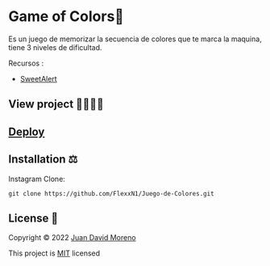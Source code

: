 # Game of Colors🔗

Es un juego de memorizar la secuencia de colores que te marca la maquina, tiene 3 niveles de dificultad.

Recursos :

- [SweetAlert](https://cdnjs.com/libraries/sweetalert)

## View project 🚀🙋🏻‍♂️
## [Deploy](https://flexxn1.github.io/Juego-de-Colores//)

## Installation ⚖
Instagram Clone:
```
git clone https://github.com/FlexxN1/Juego-de-Colores.git
 ```

## License 🔐

Copyright © 2022 [Juan David Moreno](https://github.com/FlexxN1)

This project is [MIT](https://choosealicense.com/licenses/mit/) licensed
